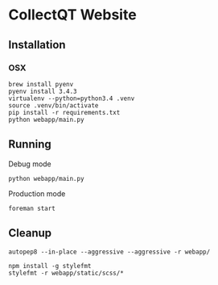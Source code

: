 # CollectQT Website

## Installation

### OSX

```
brew install pyenv
pyenv install 3.4.3
virtualenv --python=python3.4 .venv
source .venv/bin/activate
pip install -r requirements.txt
python webapp/main.py
```

## Running

Debug mode

    python webapp/main.py

Production mode

    foreman start

## Cleanup

    autopep8 --in-place --aggressive --aggressive -r webapp/

    npm install -g stylefmt
    stylefmt -r webapp/static/scss/*
